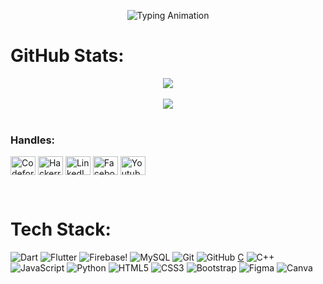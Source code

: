 <p align="center">
  <img src="https://readme-typing-svg.demolab.com?font=Fira+Code&pause=1000&width=435&lines=Hi there! Welcome to my GitHub..." alt="Typing Animation">
</p>

# GitHub Stats:
<p align="center"> <img src="https://github-readme-stats.vercel.app/api?username=azizulever&theme=nightowl&hide_border=false&include_all_commits=true&count_private=false" /> <br/><br/>
<img src="https://github-readme-stats.vercel.app/api/top-langs/?username=azizulever&theme=nightowl&hide_border=false&include_all_commits=true&count_private=false&layout=compact" /> <br><br>
  
<h3 align="left">Handles:</h3>
<p align="left">
<a href="https://codeforces.com/profile/azizul_" target="blank"><img align="center" src="https://raw.githubusercontent.com/rahuldkjain/github-profile-readme-generator/master/src/images/icons/Social/codeforces.svg" alt="Codeforces Handle" height="30" width="40" /></a>
<a href="https://www.hackerrank.com/azizul_" target="blank"><img align="center" src="https://raw.githubusercontent.com/rahuldkjain/github-profile-readme-generator/master/src/images/icons/Social/hackerrank.svg" alt="Hackerrank Handle" height="30" width="40" /></a>
<a href="https://www.linkedin.com/in/azizulever/" target="blank"><img align="center" src="https://raw.githubusercontent.com/rahuldkjain/github-profile-readme-generator/master/src/images/icons/Social/linked-in-alt.svg" alt="LinkedIn Account" height="30" width="40" /></a>
<a href="https://www.facebook.com/azizulever" target="blank"><img align="center" src="https://raw.githubusercontent.com/rahuldkjain/github-profile-readme-generator/master/src/images/icons/Social/facebook.svg" alt="Facebook Account" height="30" width="40" /></a>
<a href="https://www.youtube.com/@azizulever" target="blank"><img align="center" src="https://raw.githubusercontent.com/rahuldkjain/github-profile-readme-generator/master/src/images/icons/Social/youtube.svg" alt="Youtube Channel" height="30" width="40" /></a>
</p> </br>

# Tech Stack:
![Dart](https://img.shields.io/badge/dart-%230175C2.svg?style=for-the-badge&logo=dart&logoColor=white) ![Flutter](https://img.shields.io/badge/Flutter-%2302569B.svg?style=for-the-badge&logo=Flutter&logoColor=white) ![Firebase](https://img.shields.io/badge/firebase-%23039BE5.svg?style=for-the-badge&logo=firebase)! ![MySQL](https://img.shields.io/badge/mysql-4479A1.svg?style=for-the-badge&logo=mysql&logoColor=white) ![Git](https://img.shields.io/badge/git-%23F05033.svg?style=for-the-badge&logo=git&logoColor=white) ![GitHub](https://img.shields.io/badge/github-%23121011.svg?style=for-the-badge&logo=github&logoColor=white) [C](https://img.shields.io/badge/c-%2300599C.svg?style=for-the-badge&logo=c&logoColor=white) ![C++](https://img.shields.io/badge/c++-%2300599C.svg?style=for-the-badge&logo=c%2B%2B&logoColor=white) ![JavaScript](https://img.shields.io/badge/javascript-%23323330.svg?style=for-the-badge&logo=javascript&logoColor=%23F7DF1E) ![Python](https://img.shields.io/badge/python-3670A0?style=for-the-badge&logo=python&logoColor=ffdd54) ![HTML5](https://img.shields.io/badge/html5-%23E34F26.svg?style=for-the-badge&logo=html5&logoColor=white) ![CSS3](https://img.shields.io/badge/css3-%231572B6.svg?style=for-the-badge&logo=css3&logoColor=white) ![Bootstrap](https://img.shields.io/badge/bootstrap-%23563D7C.svg?style=for-the-badge&logo=bootstrap&logoColor=white) ![Figma](https://img.shields.io/badge/figma-%23F24E1E.svg?style=for-the-badge&logo=figma&logoColor=white) ![Canva](https://img.shields.io/badge/Canva-%2300C4CC.svg?style=for-the-badge&logo=Canva&logoColor=white)<br/><br/>

<!-- Proudly created with GPRM ( https://gprm.itsvg.in ) -->
